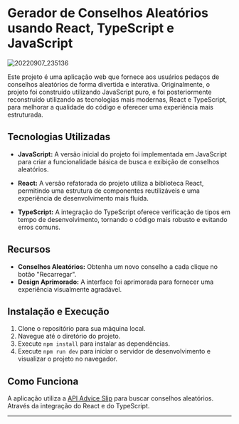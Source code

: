 # Gerador de Conselhos Aleatórios usando React, TypeScript e JavaScript

![20220907_235136](https://user-images.githubusercontent.com/92001139/189025156-b315d795-b324-4481-b7d8-599478802bc2.gif)

Este projeto é uma aplicação web que fornece aos usuários pedaços de conselhos aleatórios de forma divertida e interativa. Originalmente, o projeto foi construído utilizando JavaScript puro, e foi posteriormente reconstruído utilizando as tecnologias mais modernas, React e TypeScript, para melhorar a qualidade do código e oferecer uma experiência mais estruturada.

## Tecnologias Utilizadas

- **JavaScript:** A versão inicial do projeto foi implementada em JavaScript para criar a funcionalidade básica de busca e exibição de conselhos aleatórios.

- **React:** A versão refatorada do projeto utiliza a biblioteca React, permitindo uma estrutura de componentes reutilizáveis e uma experiência de desenvolvimento mais fluída.

- **TypeScript:** A integração do TypeScript oferece verificação de tipos em tempo de desenvolvimento, tornando o código mais robusto e evitando erros comuns.

## Recursos

- **Conselhos Aleatórios:** Obtenha um novo conselho a cada clique no botão "Recarregar".
- **Design Aprimorado:** A interface foi aprimorada para fornecer uma experiência visualmente agradável.

## Instalação e Execução

1. Clone o repositório para sua máquina local.
2. Navegue até o diretório do projeto.
3. Execute `npm install` para instalar as dependências.
4. Execute `npm run dev` para iniciar o servidor de desenvolvimento e visualizar o projeto no navegador.

## Como Funciona

A aplicação utiliza a [API Advice Slip](https://api.adviceslip.com/) para buscar conselhos aleatórios. Através da integração do React e do TypeScript.

---
